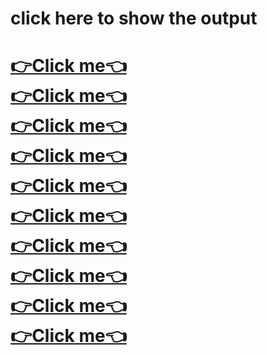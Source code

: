 <h1>click here to show the output<h1>
<a href="https://jitu-jk.github.io/Cap_782/ca1.html">👉Click me👈</a><br>
<a href="https://jitu-jk.github.io/Cap_782/boxmodel.html">👉Click me👈</a><br>
<a href="https://jitu-jk.github.io/Cap_782/ca2.html">👉Click me👈</a><br>
<a href="https://jitu-jk.github.io/Cap_782/cadesign.html">👉Click me👈</a><br>
<a href="https://jitu-jk.github.io/Cap_782/first.html">👉Click me👈</a><br>
<a href="https://jitu-jk.github.io/Cap_782/card.html">👉Click me👈</a><br>
<a href="https://jitu-jk.github.io/Cap_782/first_design.html">👉Click me👈</a><br>
<a href="https://jitu-jk.github.io/Cap_782/grid_design2.html">👉Click me👈</a><br>
<a href="https://jitu-jk.github.io/Cap_782/grid.html">👉Click me👈</a><br>
<a href="https://jitu-jk.github.io/Cap_782/grid_design2.html">👉Click me👈</a><br>
